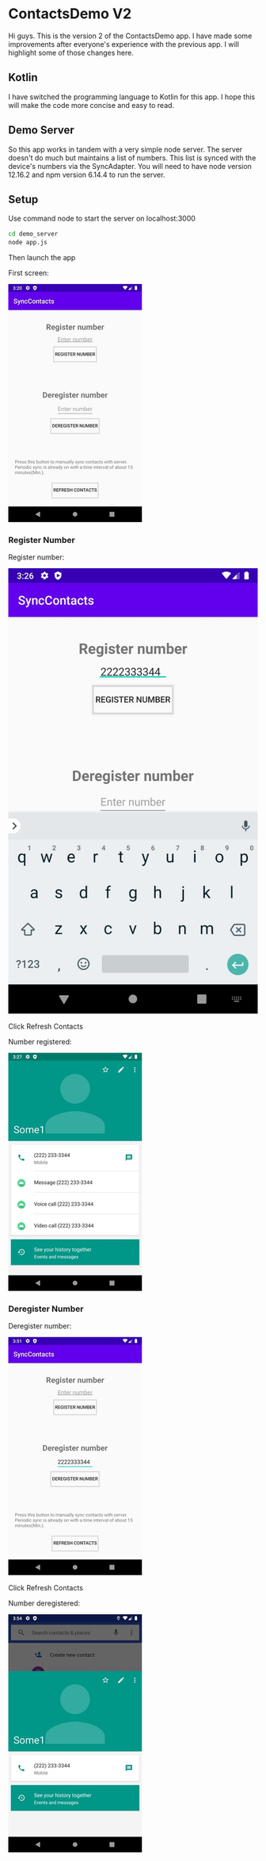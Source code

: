 # ContactsDemo V2

Hi guys. This is the version 2 of the ContactsDemo app. I have made some improvements after everyone's experience with the previous app. I will highlight some of those changes here.

## Kotlin

I have switched the programming language to Kotlin for this app. I hope this will make the code more concise and easy to read.

## Demo Server

So this app works in tandem with a very simple node server. The server doesn't do much but maintains a list of numbers. This list is synced with the device's numbers via the SyncAdapter. You will need to have node version 12.16.2 and npm version 6.14.4 to run the server.

## Setup

Use command node to start the server on localhost:3000

```bash
cd demo_server
node app.js
```
Then launch the app

First screen:

![MainScreen](/resources/images/SyncContacts1.jpg)

### Register Number

Register number:

![Register](/resources/images/SyncContacts2.jpg)

Click Refresh Contacts

Number registered:

![ContactsScreen](/resources/images/SyncContacts3.jpg)

### Deregister Number

Deregister number:

![Deregister](/resources/images/SyncContacts4.jpg)

Click Refresh Contacts

Number deregistered:

![ContactsScreen](/resources/images/SyncContacts5.jpg)
